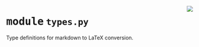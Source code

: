 <!-- markdownlint-disable -->

<a href="https://github.com/henriqueslab/rxiv-maker/blob/main/src/py/converters/types.py#L0"><img align="right" style="float:right;" src="https://img.shields.io/badge/-source-cccccc?style=flat-square"></a>

# <kbd>module</kbd> `types.py`
Type definitions for markdown to LaTeX conversion. 



